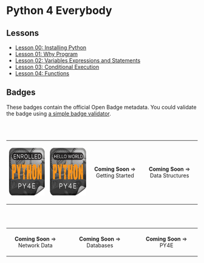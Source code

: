 # Python 4 Everybody

## Lessons

- [Lesson 00: Installing Python](00-InstallingPython/result-00.md)
- [Lesson 01: Why Program](01-WhyProgram/result-01.md)
- [Lesson 02: Variables Expressions and Statements](02-VariablesExpressionsStatements/result-02.md)
- [Lesson 03: Conditional Execution](03-ConditionalExecution/result-03.md)
- [Lesson 04: Functions](04-Functions/result-04.md)

## Badges

These badges contain the official Open Badge metadata. You could validate the badge using [a simple badge validator](https://badgecheck.io/).

<br>

<br>

<table>
<tr>
<td align="center">
<img width="225" height="1"><br>
<img height="125" width="125" src="Badges/enrolled.png" alt="py4e enrolment badge"><br>
<img width="225" height="1"><br>
</td>
<td align="center">
<img width="225" height="1"><br>
<img height="125" width="125" src="Badges/hello.png" alt="py4e hello world badge"><br>
<img width="225" height="1"><br>  
</td>
<td align="center">
<img width="225" height="1"><br>
<strong>Coming Soon</strong> => <br> Getting Started <br>
<img width="225" height="1"><br>
</td>
<td align="center">
<img width="225" height="1"><br>
<strong>Coming Soon</strong> => <br> Data Structures <br>
<img width="225" height="1"><br>
</td>
</tr>
</table>

<br>

<br>

<table>
<tr>
<td align="center">
<img width="300" height="1"><br>
<strong>Coming Soon</strong> => <br> Network Data<br>
<img width="300" height="1"><br>
</td>
<td align="center">
<img width="300" height="1"><br>
<strong>Coming Soon</strong> => <br> Databases
<img width="300" height="1"><br>
</td>
<td align="center">
<img width="300" height="1"><br>
<strong>Coming Soon</strong> => <br> PY4E
<img width="300" height="1"><br>
</td>
</tr>
</table>


